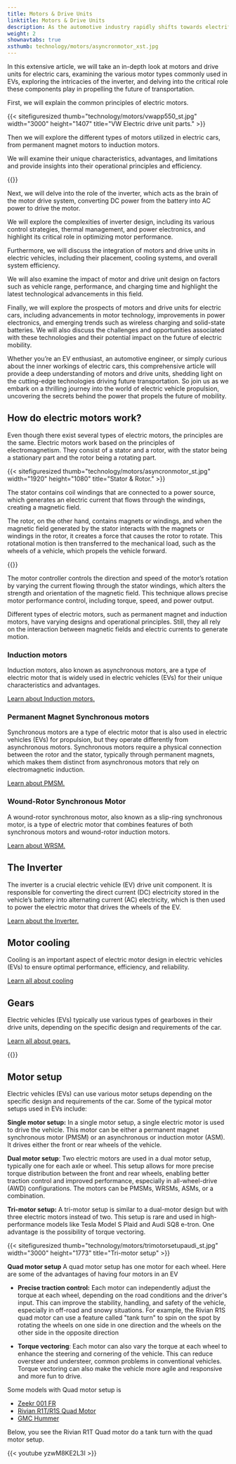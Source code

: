 ```yaml
---
title: Motors & Drive Units
linktitle: Motors & Drive Units
description: As the automotive industry rapidly shifts towards electrification, the heart of electric vehicles (EVs) lies in their motors and drive units. With a diverse array of motor types and intricate inverters, understanding the complexities of these components is crucial for comprehending the inner workings of EVs.
weight: 2
shownavtabs: true
xsthumb: technology/motors/asyncronmotor_xst.jpg
---
```

<!-- markdownlint-disable MD033 -->

In this extensive article, we will take an in-depth look at motors and drive units for electric cars, examining the various motor types commonly used in EVs, exploring the intricacies of the inverter, and delving into the critical role these components play in propelling the future of transportation.

First, we will explain the common principles of electric motors.

{{< sitefiguresized thumb="technology/motors/vwapp550_st.jpg" width="3000" height="1407" title="VW Electric drive unit parts." >}}

Then we will explore the different types of motors utilized in electric cars, from permanent magnet motors to induction motors.

We will examine their unique characteristics, advantages, and limitations and provide insights into their operational principles and efficiency.

{{<evkxdisplayaddarticle />}}

Next, we will delve into the role of the inverter, which acts as the brain of the motor drive system, converting DC power from the battery into AC power to drive the motor.

We will explore the complexities of inverter design, including its various control strategies, thermal management, and power electronics, and highlight its critical role in optimizing motor performance.

Furthermore, we will discuss the integration of motors and drive units in electric vehicles, including their placement, cooling systems, and overall system efficiency.

We will also examine the impact of motor and drive unit design on factors such as vehicle range, performance, and charging time and highlight the latest technological advancements in this field.

Finally, we will explore the prospects of motors and drive units for electric cars, including advancements in motor technology, improvements in power electronics, and emerging trends such as wireless charging and solid-state batteries. We will also discuss the challenges and opportunities associated with these technologies and their potential impact on the future of electric mobility.

Whether you’re an EV enthusiast, an automotive engineer, or simply curious about the inner workings of electric cars, this comprehensive article will provide a deep understanding of motors and drive units, shedding light on the cutting-edge technologies driving future transportation. So join us as we embark on a thrilling journey into the world of electric vehicle propulsion, uncovering the secrets behind the power that propels the future of mobility.

## How do electric motors work?

Even though there exist several types of electric motors, the principles are the same. Electric motors work based on the principles of electromagnetism. They consist of a stator and a rotor, with the stator being a stationary part and the rotor being a rotating part.

{{< sitefiguresized thumb="technology/motors/asyncronmotor_st.jpg" width="1920" height="1080" title="Stator & Rotor." >}}

The stator contains coil windings that are connected to a power source, which generates an electric current that flows through the windings, creating a magnetic field.

The rotor, on the other hand, contains magnets or windings, and when the magnetic field generated by the stator interacts with the magnets or windings in the rotor, it creates a force that causes the rotor to rotate. This rotational motion is then transferred to the mechanical load, such as the wheels of a vehicle, which propels the vehicle forward.

{{<evkxdisplayaddarticle />}}

The motor controller controls the direction and speed of the motor’s rotation by varying the current flowing through the stator windings, which alters the strength and orientation of the magnetic field. This technique allows precise motor performance control, including torque, speed, and power output.

Different types of electric motors, such as permanent magnet and induction motors, have varying designs and operational principles. Still, they all rely on the interaction between magnetic fields and electric currents to generate motion.

### Induction motors

Induction motors, also known as asynchronous motors, are a type of electric motor that is widely used in electric vehicles (EVs) for their unique characteristics and advantages.

[Learn about Induction motors.](asm)

### Permanent Magnet Synchronous motors

Synchronous motors are a type of electric motor that is also used in electric vehicles (EVs) for propulsion, but they operate differently from asynchronous motors. Synchronous motors require a physical connection between the rotor and the stator, typically through permanent magnets, which makes them distinct from asynchronous motors that rely on electromagnetic induction.

[Learn about PMSM.](psm)

### Wound-Rotor Synchronous Motor

A wound-rotor synchronous motor, also known as a slip-ring synchronous motor, is a type of electric motor that combines features of both synchronous motors and wound-rotor induction motors.

[Learn about WRSM.](wrsm)

## The Inverter

The inverter is a crucial electric vehicle (EV) drive unit component. It is responsible for converting the direct current (DC) electricity stored in the vehicle’s battery into alternating current (AC) electricity, which is then used to power the electric motor that drives the wheels of the EV.

[Learn about the Inverter.](inverter)

## Motor cooling

Cooling is an important aspect of electric motor design in electric vehicles (EVs) to ensure optimal performance, efficiency, and reliability.

[Learn all about cooling](cooling)

## Gears

Electric vehicles (EVs) typically use various types of gearboxes in their drive units, depending on the specific design and requirements of the car.

[Learn all about gears.](gears)

{{<evkxdisplayaddarticle />}}

## Motor setup

Electric vehicles (EVs) can use various motor setups depending on the specific design and requirements of the car. Some of the typical motor setups used in EVs include:

**Single motor setup:** In a single motor setup, a single electric motor is used to drive the vehicle. This motor can be either a permanent magnet synchronous motor (PMSM) or an asynchronous or induction motor (ASM). It drives either the front or rear wheels of the vehicle.

**Dual motor setup**: Two electric motors are used in a dual motor setup, typically one for each axle or wheel. This setup allows for more precise torque distribution between the front and rear wheels, enabling better traction control and improved performance, especially in all-wheel-drive (AWD) configurations. The motors can be PMSMs, WRSMs, ASMs, or a combination.

**Tri-motor setup:** A tri-motor setup is similar to a dual-motor design but with three electric motors instead of two. This setup is rare and used in high-performance models like Tesla Model S Plaid and Audi SQ8 e-tron. One advantage is the possibility of torque vectoring.

{{< sitefiguresized thumb="technology/motors/trimotorsetupaudi_st.jpg" width="3000" height="1773" title="Tri-motor setup" >}}

**Quad motor setup** A quad motor setup has one motor for each wheel. Here are some of the advantages of having four motors in an EV

- <b>Precise traction control:</b> Each motor can independently adjust the torque at each wheel, depending on the road conditions and the driver's input. This can improve the stability, handling, and safety of the vehicle, especially in off-road and snowy situations. For example, the Rivian R1S quad motor can use a feature called "tank turn" to spin on the spot by rotating the wheels on one side in one direction and the wheels on the other side in the opposite direction

- <b>Torque vectoring</b>: Each motor can also vary the torque at each wheel to enhance the steering and cornering of the vehicle. This can reduce oversteer and understeer, common problems in conventional vehicles. Torque vectoring can also make the vehicle more agile and responsive and more fun to drive.

Some models with Quad motor setup is

- [Zeekr 001 FR](/models/zeekr/001/001_fr/)
- [Rivian R1T/R1S Quad Motor](/models/rivian/r1/r1t_quad-motor_awd/)
- [GMC Hummer](/models/gmc/hummer_ev/hummer_ev_edition_1_pickup/)

Below, you see the Rivian R1T Quad motor do a tank turn with the quad motor setup.

{{< youtube yzwM8KE2L3I >}}
